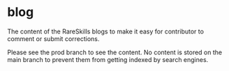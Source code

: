 # blog
The content of the RareSkills blogs to make it easy for contributor to comment or submit corrections.

Please see the prod branch to see the content. No content is stored on the main branch to prevent them from getting indexed by search engines.
